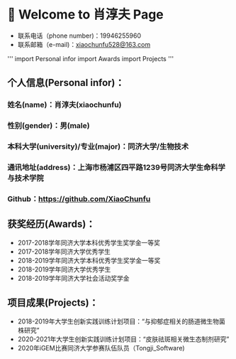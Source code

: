 # :basketball: Welcome to 肖淳夫 Page 

- 联系电话（phone number)：19946255960
- 联系邮箱（e-mail)：xiaochunfu528@163.com

''' import Personal infor
    import Awards
    import Projects
'''

## 个人信息(Personal infor)：
### 姓名(name)：肖淳夫(xiaochunfu)
### 性别(gender)：男(male)
### 本科大学(university)/专业(major)：同济大学/生物技术
### 通讯地址(address)：上海市杨浦区四平路1239号同济大学生命科学与技术学院   
### Github：https://github.com/XiaoChunfu

## 获奖经历(Awards)：
- 2017-2018学年同济大学本科优秀学生奖学金一等奖                                                              
- 2017-2018学年同济大学优秀学生                                                            
- 2018-2019学年同济大学本科优秀学生奖学金一等奖                                                         
- 2018-2019学年同济大学优秀学生                                                         
- 2018-2019学年同济大学社会活动奖学金 

## 项目成果(Projects)：
- 2018-2019年大学生创新实践训练计划项目：“与抑郁症相关的肠道微生物菌株研究”
- 2020-2021年大学生创新实践训练计划项目：“皮肤祛斑相关微生态制剂研究”
- 2020年iGEM比赛同济大学参赛队伍队员（Tongji_Software)



